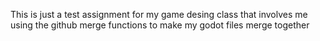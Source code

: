 This is just a test assignment for my game desing class that involves me using the github merge functions to make my godot files merge together
